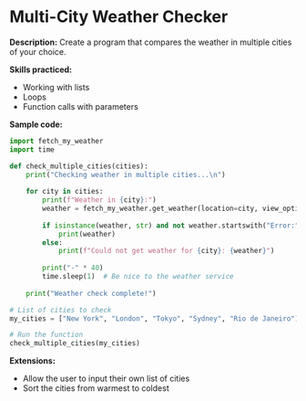 # Multi-City Weather Checker

**Description:** Create a program that compares the weather in multiple cities of your choice.

**Skills practiced:**
- Working with lists
- Loops
- Function calls with parameters

**Sample code:**

```python
import fetch_my_weather
import time

def check_multiple_cities(cities):
    print("Checking weather in multiple cities...\n")
    
    for city in cities:
        print(f"Weather in {city}:")
        weather = fetch_my_weather.get_weather(location=city, view_options="0q")
        
        if isinstance(weather, str) and not weather.startswith("Error:"):
            print(weather)
        else:
            print(f"Could not get weather for {city}: {weather}")
            
        print("-" * 40)
        time.sleep(1)  # Be nice to the weather service
    
    print("Weather check complete!")

# List of cities to check
my_cities = ["New York", "London", "Tokyo", "Sydney", "Rio de Janeiro"]

# Run the function
check_multiple_cities(my_cities)
```

**Extensions:**
- Allow the user to input their own list of cities
- Sort the cities from warmest to coldest